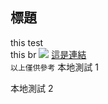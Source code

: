 標題
---
this test </br> 
this br 
![](https://avatars.slack-edge.com/2020-11-25/1527503386626_319578f21381f9641cd8_512.png)
[這是連結](https://avatars.slack-edge.com/2020-11-25/1527503386626_319578f21381f9641cd8_512.png)
</br>
`
以上僅供參考
`
本地測試 1

本地測試 2

